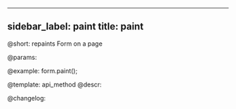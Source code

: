 
---
sidebar_label: paint
title: paint
---          

@short: repaints Form on a page


@params:




@example:
form.paint();


@template: api_method
@descr:





@changelog:


